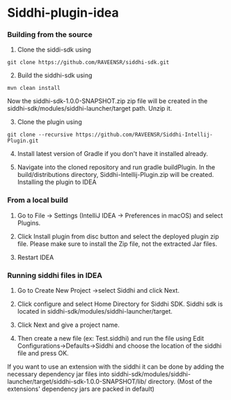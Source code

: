 
# Siddhi-plugin-idea

### Building from the source

1) Clone the siddi-sdk using 
```
git clone https://github.com/RAVEENSR/siddhi-sdk.git
```

2) Build the siddhi-sdk using 
```
mvn clean install
```

Now the siddhi-sdk-1.0.0-SNAPSHOT.zip zip file will be created in the siddhi-sdk/modules/siddhi-launcher/target path. Unzip it. 

3) Clone the plugin using 
```
git clone --recursive https://github.com/RAVEENSR/Siddhi-Intellij-Plugin.git
```

4) Install latest version of Gradle if you don't have it installed already.

5) Navigate into the cloned repository and run gradle buildPlugin. In the build/distributions directory, Siddhi-Intellij-Plugin.zip will be created.
Installing the plugin to IDEA

### From a local build

1) Go to File -> Settings (IntelliJ IDEA -> Preferences in macOS) and select Plugins.

2) Click Install plugin from disc button and select the deployed plugin zip file. Please make sure to install the Zip file, not the extracted Jar files.

3) Restart IDEA

### Running siddhi files in IDEA

1) Go to Create New Project ->select Siddhi and click Next.

2) Click configure and select Home Directory for Siddhi SDK. Siddhi sdk is located in 
siddhi-sdk/modules/siddhi-launcher/target.

3) Click Next and give a project name.

4) Then create a new file (ex: Test.siddhi) and run the file using Edit Configurations->Defaults->Siddhi and choose the location of the siddhi file and press OK.

If you want to use an extension with the siddhi it can be done by adding the necessary dependency jar files into 
siddhi-sdk/modules/siddhi-launcher/target/siddhi-sdk-1.0.0-SNAPSHOT/lib/ directory. 
(Most of the extensions' dependency jars are packed in default)

